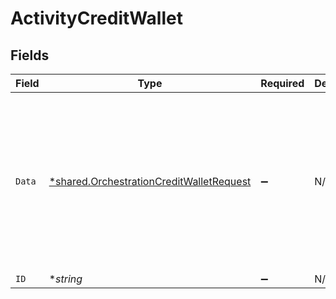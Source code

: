 # ActivityCreditWallet


## Fields

| Field                                                                                                      | Type                                                                                                       | Required                                                                                                   | Description                                                                                                | Example                                                                                                    |
| ---------------------------------------------------------------------------------------------------------- | ---------------------------------------------------------------------------------------------------------- | ---------------------------------------------------------------------------------------------------------- | ---------------------------------------------------------------------------------------------------------- | ---------------------------------------------------------------------------------------------------------- |
| `Data`                                                                                                     | [*shared.OrchestrationCreditWalletRequest](../../../pkg/models/shared/orchestrationcreditwalletrequest.md) | :heavy_minus_sign:                                                                                         | N/A                                                                                                        | {<br/>"amount": {<br/>"asset": "USD/2",<br/>"amount": 100<br/>},<br/>"metadata": {<br/>"key": ""<br/>},<br/>"sources": []<br/>} |
| `ID`                                                                                                       | **string*                                                                                                  | :heavy_minus_sign:                                                                                         | N/A                                                                                                        |                                                                                                            |